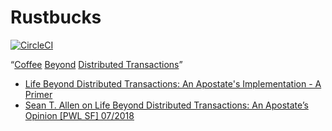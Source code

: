 # Rustbucks

[![CircleCI](https://circleci.com/gh/cstorey/rustbucks/tree/master.svg?style=svg)](https://circleci.com/gh/cstorey/rustbucks/tree/master)

“[Coffee](https://www.enterpriseintegrationpatterns.com/ramblings/18_starbucks.html) [Beyond](http://www-db.cs.wisc.edu/cidr/cidr2007/papers/cidr07p15.pdf) [Distributed Transactions](https://queue.acm.org/detail.cfm?id=3025012)”

 * [Life Beyond Distributed Transactions: An Apostate's Implementation - A Primer](https://jimmybogard.com/life-beyond-transactions-implementation-primer/)
 * [Sean T. Allen on Life Beyond Distributed Transactions: An Apostate’s Opinion [PWL SF] 07/2018
](https://www.youtube.com/watch?v=xI56ox7dcRQ)
